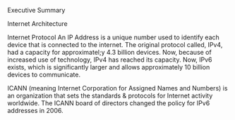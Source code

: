 Executive Summary 

Internet Architecture

Internet Protocol
An IP Address is a unique number used to identify each device that is connected to the internet.  The original protocol called, IPv4, had a capacity for approximatel;y 4.3 billion devices.  Now, because of increased use of technology, IPv4 has reached its capacity.  Now, IPv6 exists, which is significantly larger and allows approximately 10 billion devices to communicate.   

ICANN (meaning Internet Corporation for Assigned Names and Numbers) is an organization that sets the standards & protocols for Internet activity worldwide.  The ICANN board of directors changed the policy for IPv6 addresses in 2006. 
